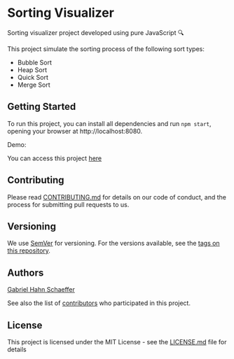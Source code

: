 # Sorting Visualizer

Sorting visualizer project developed using pure JavaScript :mag:

This project simulate the sorting process of the following sort types:

- Bubble Sort
- Heap Sort
- Quick Sort
- Merge Sort

## Getting Started

To run this project, you can install all dependencies and run ```npm start```, opening your browser at http://localhost:8080.

Demo:

You can access this project [here](https://gabriel-hahn.github.io/sorting-visualizer/)

## Contributing

Please read [CONTRIBUTING.md](https://gist.github.com/PurpleBooth/b24679402957c63ec426) for details on our code of conduct, and the process for submitting pull requests to us.

## Versioning

We use [SemVer](http://semver.org/) for versioning. For the versions available, see the [tags on this repository](https://github.com/gabriel-hahn/sorting-visualizer/tags).

## Authors

[Gabriel Hahn Schaeffer](https://github.com/gabriel-hahn/)

See also the list of [contributors](https://github.com/gabriel-hahn/sorting-visualizer/contributors) who participated in this project.

## License

This project is licensed under the MIT License - see the [LICENSE.md](LICENSE) file for details
